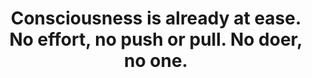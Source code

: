 ---
title: Consciousness is already at ease. No effort, no push or pull. No doer, no one.
tags: waking-up nondual
---